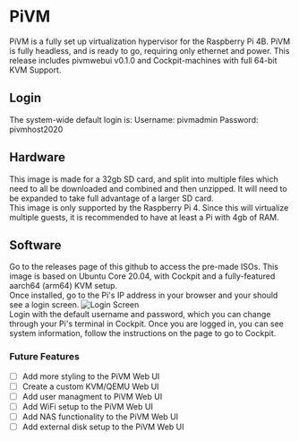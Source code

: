 # PiVM
PiVM is a fully set up virtualization hypervisor for the Raspberry Pi 4B. PiVM is fully headless, and is ready to go, requiring only ethernet and power. This release includes pivmwebui v0.1.0 and Cockpit-machines with full 64-bit KVM Support. 

## Login
The system-wide default login is:
Username: pivmadmin
Password: pivmhost2020

## Hardware
This image is made for a 32gb SD card, and split into multiple files which need to all be downloaded and combined and then unzipped. It will need to be expanded to take full advantage of a larger SD card. <br />
This image is only supported by the Raspberry Pi 4. Since this will virtualize multiple guests, it is recommended to have at least a Pi with 4gb of RAM.

## Software
Go to the releases page of this github to access the pre-made ISOs.
This image is based on Ubuntu Core 20.04, with Cockpit and a fully-featured aarch64 (arm64) KVM setup. <br />
Once installed, go to the Pi's IP address in your browser and your should see a login screen.
![Login Screen](https://pivm-site.surge.sh/login.png)
<br />
Login with the default username and password, which you can change through your Pi's terminal in Cockpit. Once you are logged in, you can see system information, follow the instructions on the page to go to Cockpit.

### Future Features
- [ ] Add more styling to the PiVM Web UI
- [ ] Create a custom KVM/QEMU Web UI 
- [ ] Add user managment to PiVM Web UI
- [ ] Add WiFi setup to the PiVM Web UI
- [ ] Add NAS functionality to the PiVM Web UI
- [ ] Add external disk setup to the PiVM Web UI

